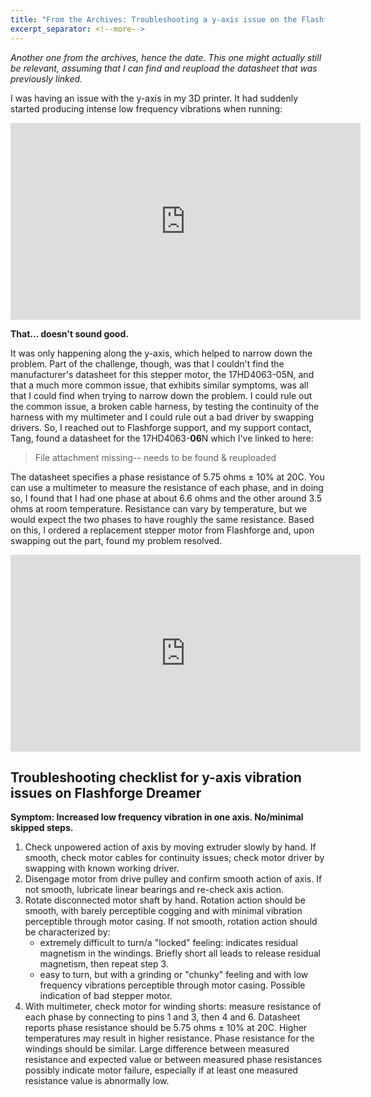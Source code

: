 ```yaml
---
title: "From the Archives: Troubleshooting a y-axis issue on the Flashforge Dreamer"
excerpt_separator: <!--more-->
---
```


_Another one from the archives, hence the date. This one might actually still be relevant, assuming that I can find and reupload the datasheet that was previously linked._

I was having an issue with the y-axis in my 3D printer. It had suddenly started producing intense low frequency vibrations when running:

<iframe width="560" height="315" src="https://www.youtube.com/embed/Qt6f9YaMT4M" frameborder="0" allow="accelerometer; autoplay; encrypted-media; gyroscope; picture-in-picture" allowfullscreen></iframe>

__That... doesn't sound good.__
<!--more-->

It was only happening along the y-axis, which helped to narrow down the problem. Part of the challenge, though, was that I couldn't find the manufacturer's datasheet for this stepper motor, the 17HD4063-05N, and that a much more common issue, that exhibits similar symptoms, was all that I could find when trying to narrow down the problem. I could rule out the common issue, a broken cable harness, by testing the continuity of the harness with my multimeter and I could rule out a bad driver by swapping drivers. So, I reached out to Flashforge support, and my support contact, Tang, found a datasheet for the 17HD4063-**06**N which I've linked to here: 

> File attachment missing-- needs to be found & reuploaded

The datasheet specifies a phase resistance of 5.75 ohms ± 10% at 20C. You can use a multimeter to measure the resistance of each phase, and in doing so, I found that I had one phase at about 6.6 ohms and the other around 3.5 ohms at room temperature. Resistance can vary by temperature, but we would expect the two phases to have roughly the same resistance. Based on this, I ordered a replacement stepper motor from Flashforge and, upon swapping out the part, found my problem resolved.

<iframe width="560" height="315" src="https://www.youtube.com/embed/y7dNhFqIzQs" frameborder="0" allow="accelerometer; autoplay; encrypted-media; gyroscope; picture-in-picture" allowfullscreen></iframe>

## Troubleshooting checklist for y-axis vibration issues on Flashforge Dreamer

__Symptom: Increased low frequency vibration in one axis. No/minimal skipped steps.__

1. Check unpowered action of axis by moving extruder slowly by hand. If smooth, check motor cables for continuity issues; check motor driver by swapping with known working driver.
1. Disengage motor from drive pulley and confirm smooth action of axis. If not smooth, lubricate linear bearings and re-check axis action.
1. Rotate disconnected motor shaft by hand. Rotation action should be smooth, with barely perceptible cogging and with minimal vibration perceptible through motor casing. If not smooth, rotation action should be characterized by: 
     - extremely difficult to turn/a "locked" feeling: indicates residual magnetism in the windings. Briefly short all leads to release residual magnetism, then repeat step 3.
     - easy to turn, but with a grinding or "chunky" feeling and with low frequency vibrations perceptible through motor casing. Possible indication of bad stepper motor.
1. With multimeter, check motor for winding shorts: measure resistance of each phase by connecting to pins 1 and 3, then 4 and 6. Datasheet reports phase resistance should be 5.75 ohms ± 10% at 20C. Higher temperatures may result in higher resistance. Phase resistance for the windings should be similar. Large difference between measured resistance and expected value or between measured phase resistances possibly indicate motor failure, especially if at least one measured resistance value is abnormally low.

